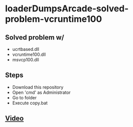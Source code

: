 # loaderDumpsArcade-solved-problem-vcruntime100

## Solved problem w/ 
  * ucrtbased.dll
  * vcruntime100.dll 
  * msvcp100.dll
  
## Steps
 * Download this repository
 * Open 'cmd' as Administrator
 * Go to folder
 * Execute copy.bat
 
 ## [Video](https://youtu.be/Fp-yaGsFOhc)
